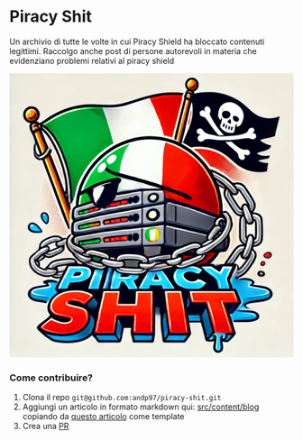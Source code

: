 # Piracy Shit

Un archivio di tutte le volte in cui Piracy Shield ha bloccato contenuti legittimi. Raccolgo anche post di persone autorevoli in materia che evidenziano problemi relativi al piracy shield 

![Piracy Shit](public/images/piracy_shit.webp)


### Come contribuire?


1. Clona il repo `git@github.com:andp97/piracy-shit.git`
2. Aggiungi un articolo in formato markdown qui: [src/content/blog](/src/content/blog) copiando da [questo articolo](/src/content/blog/piracy-shield-vs-google-drive.md) come template 
3. Crea una [PR](https://github.com/andp97/piracy-shit/compare)


